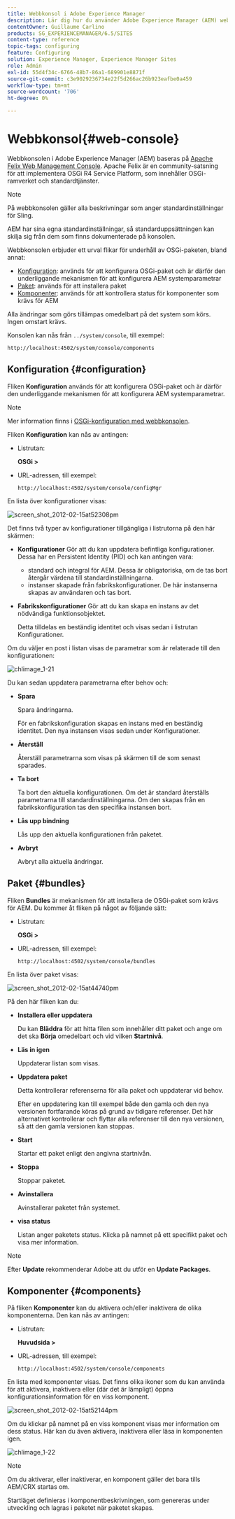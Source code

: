 ```yaml
---
title: Webbkonsol i Adobe Experience Manager
description: Lär dig hur du använder Adobe Experience Manager (AEM) webbkonsol.
contentOwner: Guillaume Carlino
products: SG_EXPERIENCEMANAGER/6.5/SITES
content-type: reference
topic-tags: configuring
feature: Configuring
solution: Experience Manager, Experience Manager Sites
role: Admin
exl-id: 55d4f34c-6766-48b7-86a1-689901e8871f
source-git-commit: c3e9029236734e22f5d266ac26b923eafbe0a459
workflow-type: tm+mt
source-wordcount: '706'
ht-degree: 0%

---
```


# Webbkonsol{#web-console}

Webbkonsolen i Adobe Experience Manager (AEM) baseras på [Apache Felix Web Management Console](https://felix.apache.org/documentation/subprojects/apache-felix-web-console.html). Apache Felix är en community-satsning för att implementera OSGi R4 Service Platform, som innehåller OSGi-ramverket och standardtjänster.

>[!NOTE]
>
>På webbkonsolen gäller alla beskrivningar som anger standardinställningar för Sling.
>
>AEM har sina egna standardinställningar, så standarduppsättningen kan skilja sig från dem som finns dokumenterade på konsolen.

Webbkonsolen erbjuder ett urval flikar för underhåll av OSGi-paketen, bland annat:

* [Konfiguration](#configuration): används för att konfigurera OSGi-paket och är därför den underliggande mekanismen för att konfigurera AEM systemparametrar
* [Paket](#bundles): används för att installera paket
* [Komponenter](#components): används för att kontrollera status för komponenter som krävs för AEM

Alla ändringar som görs tillämpas omedelbart på det system som körs. Ingen omstart krävs.

Konsolen kan nås från `../system/console`, till exempel:

`http://localhost:4502/system/console/components`

## Konfiguration {#configuration}

Fliken **Konfiguration** används för att konfigurera OSGi-paket och är därför den underliggande mekanismen för att konfigurera AEM systemparametrar.

>[!NOTE]
>
>Mer information finns i [OSGi-konfiguration med webbkonsolen](/help/sites-deploying/configuring-osgi.md).

Fliken **Konfiguration** kan nås av antingen:

* Listrutan:

  **OSGi >**

* URL-adressen, till exempel:

  `http://localhost:4502/system/console/configMgr`

En lista över konfigurationer visas:

![screen_shot_2012-02-15at52308pm](assets/screen_shot_2012-02-15at52308pm.png)

Det finns två typer av konfigurationer tillgängliga i listrutorna på den här skärmen:

* **Konfigurationer**
Gör att du kan uppdatera befintliga konfigurationer. Dessa har en Persistent Identity (PID) och kan antingen vara:

   * standard och integral för AEM. Dessa är obligatoriska, om de tas bort återgår värdena till standardinställningarna.
   * instanser skapade från fabrikskonfigurationer. De här instanserna skapas av användaren och tas bort.

* **Fabrikskonfigurationer**
Gör att du kan skapa en instans av det nödvändiga funktionsobjektet.

  Detta tilldelas en beständig identitet och visas sedan i listrutan Konfigurationer.

Om du väljer en post i listan visas de parametrar som är relaterade till den konfigurationen:

![chlimage_1-21](assets/chlimage_1-21a.png)

Du kan sedan uppdatera parametrarna efter behov och:

* **Spara**

  Spara ändringarna.

  För en fabrikskonfiguration skapas en instans med en beständig identitet. Den nya instansen visas sedan under Konfigurationer.

* **Återställ**

  Återställ parametrarna som visas på skärmen till de som senast sparades.

* **Ta bort**

  Ta bort den aktuella konfigurationen. Om det är standard återställs parametrarna till standardinställningarna. Om den skapas från en fabrikskonfiguration tas den specifika instansen bort.

* **Lås upp bindning**

  Lås upp den aktuella konfigurationen från paketet.

* **Avbryt**

  Avbryt alla aktuella ändringar.

## Paket {#bundles}

Fliken **Bundles** är mekanismen för att installera de OSGi-paket som krävs för AEM. Du kommer åt fliken på något av följande sätt:

* Listrutan:

  **OSGi >**

* URL-adressen, till exempel:

  `http://localhost:4502/system/console/bundles`

En lista över paket visas:

![screen_shot_2012-02-15at44740pm](assets/screen_shot_2012-02-15at44740pm.png)

På den här fliken kan du:

* **Installera eller uppdatera**

  Du kan **Bläddra** för att hitta filen som innehåller ditt paket och ange om det ska **Börja** omedelbart och vid vilken **Startnivå**.

* **Läs in igen**

  Uppdaterar listan som visas.

* **Uppdatera paket**

  Detta kontrollerar referenserna för alla paket och uppdaterar vid behov.

  Efter en uppdatering kan till exempel både den gamla och den nya versionen fortfarande köras på grund av tidigare referenser. Det här alternativet kontrollerar och flyttar alla referenser till den nya versionen, så att den gamla versionen kan stoppas.

* **Start**

  Startar ett paket enligt den angivna startnivån.

* **Stoppa**

  Stoppar paketet.

* **Avinstallera**

  Avinstallerar paketet från systemet.

* **visa status**

  Listan anger paketets status. Klicka på namnet på ett specifikt paket och visa mer information.

>[!NOTE]
>
>Efter **Update** rekommenderar Adobe att du utför en **Update Packages**.

## Komponenter {#components}

På fliken **Komponenter** kan du aktivera och/eller inaktivera de olika komponenterna. Den kan nås av antingen:

* Listrutan:

  **Huvudsida >**

* URL-adressen, till exempel:

  `http://localhost:4502/system/console/components`

En lista med komponenter visas. Det finns olika ikoner som du kan använda för att aktivera, inaktivera eller (där det är lämpligt) öppna konfigurationsinformation för en viss komponent.

![screen_shot_2012-02-15at52144pm](assets/screen_shot_2012-02-15at52144pm.png)

Om du klickar på namnet på en viss komponent visas mer information om dess status. Här kan du även aktivera, inaktivera eller läsa in komponenten igen.

![chlimage_1-22](assets/chlimage_1-22a.png)

>[!NOTE]
>
>Om du aktiverar, eller inaktiverar, en komponent gäller det bara tills AEM/CRX startas om.
>
>Startläget definieras i komponentbeskrivningen, som genereras under utveckling och lagras i paketet när paketet skapas.
